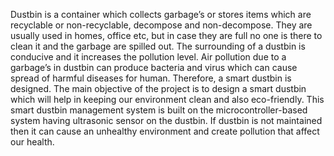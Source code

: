 Dustbin is a container which collects garbage’s or stores items which are recyclable or non-recyclable, decompose and non-decompose. They are usually used in homes, office etc, but in case they are full no one is there to clean it and the garbage are spilled out. The surrounding of a dustbin is conducive and it increases the pollution level. Air pollution due to a garbage’s in dustbin can produce bacteria and virus which can cause spread of harmful diseases for human. Therefore, a smart dustbin is designed. The main objective of the project is to design a smart dustbin which will help in keeping our environment clean and also eco-friendly. This smart dustbin management system is built on the microcontroller-based system having ultrasonic sensor on the dustbin. If dustbin is not maintained then it can cause an unhealthy environment and create pollution that affect our health.
